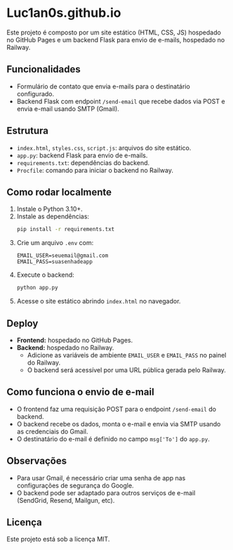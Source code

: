 # Luc1an0s.github.io

Este projeto é composto por um site estático (HTML, CSS, JS) hospedado no GitHub Pages e um backend Flask para envio de e-mails, hospedado no Railway.

## Funcionalidades
- Formulário de contato que envia e-mails para o destinatário configurado.
- Backend Flask com endpoint `/send-email` que recebe dados via POST e envia e-mail usando SMTP (Gmail).

## Estrutura
- `index.html`, `styles.css`, `script.js`: arquivos do site estático.
- `app.py`: backend Flask para envio de e-mails.
- `requirements.txt`: dependências do backend.
- `Procfile`: comando para iniciar o backend no Railway.

## Como rodar localmente
1. Instale o Python 3.10+.
2. Instale as dependências:
	```bash
	pip install -r requirements.txt
	```
3. Crie um arquivo `.env` com:
	```env
	EMAIL_USER=seuemail@gmail.com
	EMAIL_PASS=suasenhadeapp
	```
4. Execute o backend:
	```bash
	python app.py
	```
5. Acesse o site estático abrindo `index.html` no navegador.

## Deploy
- **Frontend:** hospedado no GitHub Pages.
- **Backend:** hospedado no Railway.
  - Adicione as variáveis de ambiente `EMAIL_USER` e `EMAIL_PASS` no painel do Railway.
  - O backend será acessível por uma URL pública gerada pelo Railway.

## Como funciona o envio de e-mail
- O frontend faz uma requisição POST para o endpoint `/send-email` do backend.
- O backend recebe os dados, monta o e-mail e envia via SMTP usando as credenciais do Gmail.
- O destinatário do e-mail é definido no campo `msg['To']` do `app.py`.

## Observações
- Para usar Gmail, é necessário criar uma senha de app nas configurações de segurança do Google.
- O backend pode ser adaptado para outros serviços de e-mail (SendGrid, Resend, Mailgun, etc).

## Licença
Este projeto está sob a licença MIT.


